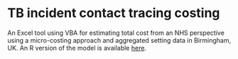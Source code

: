 # TB incident contact tracing costing

An Excel tool using VBA for estimating total cost from an NHS perspective using a micro-costing approach and aggregated setting data in Birmingham, UK.
An R version of the model is available [here](https://github.com/n8thangreen/tb.outbreak.costing).
